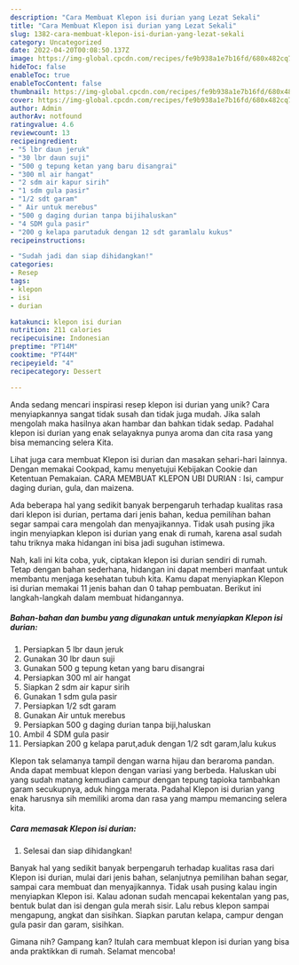 ```yaml
---
description: "Cara Membuat Klepon isi durian yang Lezat Sekali"
title: "Cara Membuat Klepon isi durian yang Lezat Sekali"
slug: 1382-cara-membuat-klepon-isi-durian-yang-lezat-sekali
category: Uncategorized
date: 2022-04-20T00:08:50.137Z
image: https://img-global.cpcdn.com/recipes/fe9b938a1e7b16fd/680x482cq70/klepon-isi-durian-foto-resep-utama.jpg
hideToc: false
enableToc: true
enableTocContent: false
thumbnail: https://img-global.cpcdn.com/recipes/fe9b938a1e7b16fd/680x482cq70/klepon-isi-durian-foto-resep-utama.jpg
cover: https://img-global.cpcdn.com/recipes/fe9b938a1e7b16fd/680x482cq70/klepon-isi-durian-foto-resep-utama.jpg
author: Admin
authorAv: notfound
ratingvalue: 4.6
reviewcount: 13
recipeingredient:
- "5 lbr daun jeruk"
- "30 lbr daun suji"
- "500 g tepung ketan yang baru disangrai"
- "300 ml air hangat"
- "2 sdm air kapur sirih"
- "1 sdm gula pasir"
- "1/2 sdt garam"
- " Air untuk merebus"
- "500 g daging durian tanpa bijihaluskan"
- "4 SDM gula pasir"
- "200 g kelapa parutaduk dengan 12 sdt garamlalu kukus"
recipeinstructions:

- "Sudah jadi dan siap dihidangkan!"
categories:
- Resep
tags:
- klepon
- isi
- durian

katakunci: klepon isi durian 
nutrition: 211 calories
recipecuisine: Indonesian
preptime: "PT14M"
cooktime: "PT44M"
recipeyield: "4"
recipecategory: Dessert

---
```





Anda sedang mencari inspirasi resep klepon isi durian yang unik? Cara menyiapkannya sangat tidak susah dan tidak juga mudah. Jika salah mengolah maka hasilnya akan hambar dan bahkan tidak sedap. Padahal klepon isi durian yang enak selayaknya punya aroma dan cita rasa yang bisa memancing selera Kita.





Lihat juga cara membuat Klepon isi durian dan masakan sehari-hari lainnya. Dengan memakai Cookpad, kamu menyetujui Kebijakan Cookie dan Ketentuan Pemakaian. CARA MEMBUAT KLEPON UBI DURIAN : Isi, campur daging durian, gula, dan maizena.

Ada beberapa hal yang sedikit banyak berpengaruh terhadap kualitas rasa dari klepon isi durian, pertama dari jenis bahan, kedua pemilihan bahan segar sampai cara mengolah dan menyajikannya. Tidak usah pusing jika ingin menyiapkan klepon isi durian yang enak di rumah, karena asal sudah tahu triknya maka hidangan ini bisa jadi suguhan istimewa.






Nah, kali ini kita coba, yuk, ciptakan klepon isi durian sendiri di rumah. Tetap dengan bahan sederhana, hidangan ini dapat memberi manfaat untuk membantu menjaga kesehatan tubuh kita. Kamu dapat menyiapkan Klepon isi durian memakai 11 jenis bahan dan 0 tahap pembuatan. Berikut ini langkah-langkah dalam membuat hidangannya.

<!--inarticleads1-->

##### Bahan-bahan dan bumbu yang digunakan untuk menyiapkan Klepon isi durian:

1. Persiapkan 5 lbr daun jeruk
1. Gunakan 30 lbr daun suji
1. Gunakan 500 g tepung ketan yang baru disangrai
1. Persiapkan 300 ml air hangat
1. Siapkan 2 sdm air kapur sirih
1. Gunakan 1 sdm gula pasir
1. Persiapkan 1/2 sdt garam
1. Gunakan  Air untuk merebus
1. Persiapkan 500 g daging durian tanpa biji,haluskan
1. Ambil 4 SDM gula pasir
1. Persiapkan 200 g kelapa parut,aduk dengan 1/2 sdt garam,lalu kukus


Klepon tak selamanya tampil dengan warna hijau dan beraroma pandan. Anda dapat membuat klepon dengan variasi yang berbeda. Haluskan ubi yang sudah matang kemudian campur dengan tepung tapioka tambahkan garam secukupnya, aduk hingga merata. Padahal Klepon isi durian yang enak harusnya sih memiliki aroma dan rasa yang mampu memancing selera kita. 

<!--inarticleads2-->

##### Cara memasak Klepon isi durian:


1. Selesai dan siap dihidangkan!

Banyak hal yang sedikit banyak berpengaruh terhadap kualitas rasa dari Klepon isi durian, mulai dari jenis bahan, selanjutnya pemilihan bahan segar, sampai cara membuat dan menyajikannya. Tidak usah pusing kalau ingin menyiapkan Klepon isi. Kalau adonan sudah mencapai kekentalan yang pas, bentuk bulat dan isi dengan gula merah sisir. Lalu rebus klepon sampai mengapung, angkat dan sisihkan. Siapkan parutan kelapa, campur dengan gula pasir dan garam, sisihkan. 

Gimana nih? Gampang kan? Itulah cara membuat klepon isi durian yang bisa anda praktikkan di rumah. Selamat mencoba!
